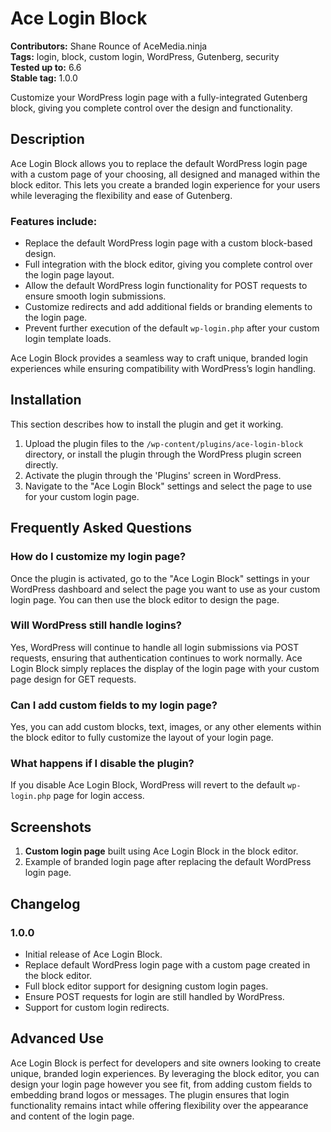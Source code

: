 # Ace Login Block

**Contributors:** Shane Rounce of AceMedia.ninja  
**Tags:** login, block, custom login, WordPress, Gutenberg, security  
**Tested up to:** 6.6  
**Stable tag:** 1.0.0  

Customize your WordPress login page with a fully-integrated Gutenberg block, giving you complete control over the design and functionality.

## Description

Ace Login Block allows you to replace the default WordPress login page with a custom page of your choosing, all designed and managed within the block editor. This lets you create a branded login experience for your users while leveraging the flexibility and ease of Gutenberg.

### Features include:
- Replace the default WordPress login page with a custom block-based design.
- Full integration with the block editor, giving you complete control over the login page layout.
- Allow the default WordPress login functionality for POST requests to ensure smooth login submissions.
- Customize redirects and add additional fields or branding elements to the login page.
- Prevent further execution of the default `wp-login.php` after your custom login template loads.

Ace Login Block provides a seamless way to craft unique, branded login experiences while ensuring compatibility with WordPress’s login handling.

## Installation

This section describes how to install the plugin and get it working.

1. Upload the plugin files to the `/wp-content/plugins/ace-login-block` directory, or install the plugin through the WordPress plugin screen directly.
2. Activate the plugin through the 'Plugins' screen in WordPress.
3. Navigate to the "Ace Login Block" settings and select the page to use for your custom login page.

## Frequently Asked Questions

### How do I customize my login page?

Once the plugin is activated, go to the "Ace Login Block" settings in your WordPress dashboard and select the page you want to use as your custom login page. You can then use the block editor to design the page.

### Will WordPress still handle logins?

Yes, WordPress will continue to handle all login submissions via POST requests, ensuring that authentication continues to work normally. Ace Login Block simply replaces the display of the login page with your custom page design for GET requests.

### Can I add custom fields to my login page?

Yes, you can add custom blocks, text, images, or any other elements within the block editor to fully customize the layout of your login page.

### What happens if I disable the plugin?

If you disable Ace Login Block, WordPress will revert to the default `wp-login.php` page for login access.

## Screenshots

1. **Custom login page** built using Ace Login Block in the block editor.
2. Example of branded login page after replacing the default WordPress login page.

## Changelog

### 1.0.0
- Initial release of Ace Login Block.
- Replace default WordPress login page with a custom page created in the block editor.
- Full block editor support for designing custom login pages.
- Ensure POST requests for login are still handled by WordPress.
- Support for custom login redirects.

## Advanced Use

Ace Login Block is perfect for developers and site owners looking to create unique, branded login experiences. By leveraging the block editor, you can design your login page however you see fit, from adding custom fields to embedding brand logos or messages. The plugin ensures that login functionality remains intact while offering flexibility over the appearance and content of the login page.
